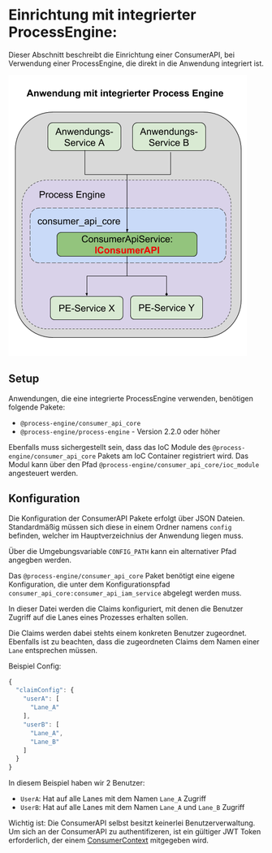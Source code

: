 # Einrichtung mit integrierter ProcessEngine:

Dieser Abschnitt beschreibt die Einrichtung einer ConsumerAPI, bei Verwendung
einer ProcessEngine, die direkt in die Anwendung integriert ist.

![Aufbau](images/consumer_api_architecture_internal.png)

## Setup

Anwendungen, die eine integrierte ProcessEngine verwenden,
benötigen folgende Pakete:
- `@process-engine/consumer_api_core`
- `@process-engine/process-engine` - Version 2.2.0 oder höher

Ebenfalls muss sichergestellt sein, dass das IoC Module des
`@process-engine/consumer_api_core` Pakets am IoC Container registriert wird.
Das Modul kann über den Pfad `@process-engine/consumer_api_core/ioc_module`
angesteuert werden.

## Konfiguration

Die Konfiguration der ConsumerAPI Pakete erfolgt über JSON Dateien.
Standardmäßig müssen sich diese in einem Ordner namens `config` befinden,
welcher im Hauptverzeichnius der Anwendung liegen muss.

Über die Umgebungsvariable `CONFIG_PATH` kann ein alternativer Pfad
angegben werden.

Das `@process-engine/consumer_api_core` Paket benötigt eine eigene Konfiguration,
die unter dem Konfigurationspfad `consumer_api_core:consumer_api_iam_service`
abgelegt werden muss.

In dieser Datei werden die Claims konfiguriert, mit denen die Benutzer Zugriff
auf die Lanes eines Prozesses erhalten sollen.

Die Claims werden dabei stehts einem konkreten Benutzer zugeordnet.
Ebenfalls ist zu beachten, dass die zugeordneten Claims dem Namen einer `Lane`
entsprechen müssen.

Beispiel Config:

```js
{
  "claimConfig": {
    "userA": [
      "Lane_A"
    ],
    "userB": [
      "Lane_A",
      "Lane_B"
    ]
  }
}

```

In diesem Beispiel haben wir 2 Benutzer:
- `UserA`: Hat auf alle Lanes mit dem Namen `Lane_A` Zugriff
- `UserB`: Hat auf alle Lanes mit dem Namen `Lane_A` und `Lane_B` Zugriff

Wichtig ist: Die ConsumerAPI selbst besitzt keinerlei Benutzerverwaltung.
Um sich an der ConsumerAPI zu authentifizeren, ist ein gültiger JWT Token
erforderlich, der einem [ConsumerContext](./public_api.md#consumercontext) mitgegeben wird.
